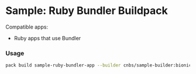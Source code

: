 # Sample: Ruby Bundler Buildpack

Compatible apps:
- Ruby apps that use Bundler

### Usage

```bash
pack build sample-ruby-bundler-app --builder cnbs/sample-builder:bionic --buildpack . --path ../../apps/ruby-bundler
```